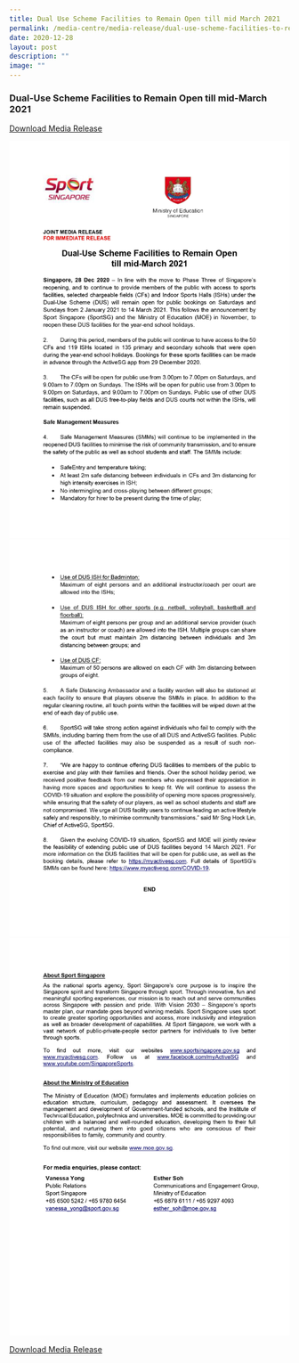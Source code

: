 ```yaml
---
title: Dual Use Scheme Facilities to Remain Open till mid March 2021
permalink: /media-centre/media-release/dual-use-scheme-facilities-to-remain-open-till-mid-march-2021/
date: 2020-12-28
layout: post
description: ""
image: ""
---
```

### **Dual-Use Scheme Facilities to Remain Open till mid-March 2021**

[Download Media Release](/files/Media%20Centre/Media%20Release/2020/December/SportSG-MOE%20-%20Dual-Use%20Scheme%20Facilities%20to%20Remain%20Open.pdf)

![](/images/Media%20Centre/Media%20Release/2020/December/SportSG-MOE%20-%20Dual-Use%20Scheme%20Facilities%20to%20Remain%20Open%20copy_page-0001.jpeg)
![](/images/Media%20Centre/Media%20Release/2020/December/SportSG-MOE%20-%20Dual-Use%20Scheme%20Facilities%20to%20Remain%20Open%20copy_page-0002.jpeg)
![](/images/Media%20Centre/Media%20Release/2020/December/SportSG-MOE%20-%20Dual-Use%20Scheme%20Facilities%20to%20Remain%20Open%20copy_page-0003.jpeg)

[Download Media Release](/files/Media%20Centre/Media%20Release/2020/December/SportSG-MOE%20-%20Dual-Use%20Scheme%20Facilities%20to%20Remain%20Open.pdf)